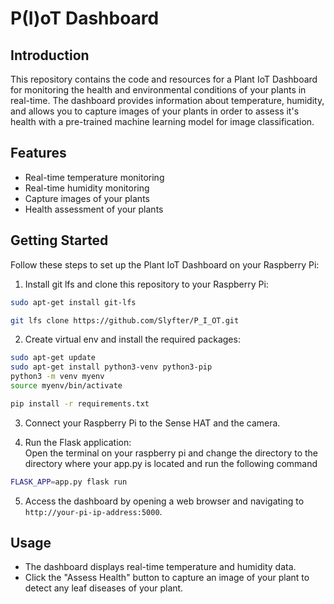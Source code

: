 # P(I)oT Dashboard

## Introduction

This repository contains the code and resources for a Plant IoT Dashboard for monitoring the health and environmental conditions of your plants in real-time. The dashboard provides information about temperature, humidity, and allows you to capture images of your plants in order to assess it's health with a pre-trained machine learning model for image classification.

## Features

- Real-time temperature monitoring
- Real-time humidity monitoring
- Capture images of your plants
- Health assessment of your plants

## Getting Started

Follow these steps to set up the Plant IoT Dashboard on your Raspberry Pi:

1. Install git lfs and clone this repository to your Raspberry Pi:
```bash
sudo apt-get install git-lfs
```

```bash
git lfs clone https://github.com/Slyfter/P_I_OT.git
```

2. Create virtual env and install the required packages:
```bash
sudo apt-get update
sudo apt-get install python3-venv python3-pip
python3 -m venv myenv
source myenv/bin/activate
```

```bash
pip install -r requirements.txt
```

3. Connect your Raspberry Pi to the Sense HAT and the camera.

4. Run the Flask application:<br />
Open the terminal on your raspberry pi and change the directory to the directory where your app.py is located and run the following command
```bash
FLASK_APP=app.py flask run
```

5. Access the dashboard by opening a web browser and navigating to `http://your-pi-ip-address:5000`.

## Usage

- The dashboard displays real-time temperature and humidity data.
- Click the "Assess Health" button to capture an image of your plant to detect any leaf diseases of your plant. 







